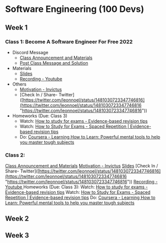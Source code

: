 # Software Engineering (100 Devs)

## Week 1

### Class 1: Become A Software Engineer For Free 2022
* Discord Message
	* [Class Announcement and Materials](https://discord.com/channels/735923219315425401/738891289071714388/930589829392138331)
	* [Post Class Message and Solution](https://discord.com/channels/735923219315425401/738891289071714388/930668371471642665)
* Materials
	* [Slides](https://slides.com/leonnoel/100devs2-html-the-basics)
	* [Recording - Youtube ](https://www.youtube.com/watch?v=o3IIobN4xR0)
* Others
	* [Motivation - Invictus](https://www.poetryfoundation.org/poems/51642/invictus)
	* [Check In / Share- Twitter]([https://twitter.com/leonnoel/status/1481030723347746816](https://twitter.com/leonnoel/status/1481030723347746816 "https://twitter.com/leonnoel/status/1481030723347746816"))
* Homeworks (Due: Class 3)
	* Watch: [How to study for exams - Evidence-based revision tips](https://youtu.be/ukLnPbIffxE)
	* Watch: [How to Study for Exams - Spaced Repetition | Evidence-based revision tips](https://www.youtube.com/watch?v=Z-zNHHpXoMM)
	* Do: [Coursera - Learning How to Learn: Powerful mental tools to help you master tough subjects](https://www.coursera.org/learn/learning-how-to-learn)

### Class 2: 
[Class Announcement and Materials](https://discord.com/channels/735923219315425401/738891289071714388/930589829392138331)
[Motivation - Invictus](https://www.poetryfoundation.org/poems/51642/invictus)
[Slides](https://slides.com/leonnoel/100devs2-html-the-basics)
[Check In / Share- Twitter]([https://twitter.com/leonnoel/status/1481030723347746816](https://twitter.com/leonnoel/status/1481030723347746816 "https://twitter.com/leonnoel/status/1481030723347746816"))
[Recording - Youtube ](https://www.youtube.com/watch?v=o3IIobN4xR0)
Homeworks (Due: Class 3):
Watch: [How to study for exams - Evidence-based revision tips](https://youtu.be/ukLnPbIffxE)
Watch: [How to Study for Exams - Spaced Repetition | Evidence-based revision tips](https://www.youtube.com/watch?v=Z-zNHHpXoMM)
Do: [Coursera - Learning How to Learn: Powerful mental tools to help you master tough subjects](https://www.coursera.org/learn/learning-how-to-learn)

## Week 2

## Week 3
